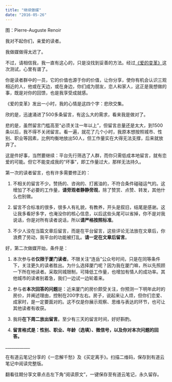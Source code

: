 ```yaml
---
title: "继续做媒"
date: "2016-05-26"
---
```


图：Pierre-Auguste Renoir

我对不起你们，亲爱的读者。

我做媒做得太迟了。

不过，请相信我，我一直有这心的，只是没找到妥善的方法。经过[《爱的变革》](http://mp.weixin.qq.com/s?__biz=MjM5NDU0Mjk2MQ==&mid=2651622164&idx=1&sn=73dbbfa273e0752c0105d370075bfe9d&scene=21#wechat_redirect)这次测试，心里有谱了。

你是读者群中的一员，它的价值也源于你的价值，让你分享，使你有机会认识三观相近的人，他或在天边，或在身边，你们成为朋友，恋人和家人，这正是我想做的事，既是对你的回馈，也是我享受成就感。

《爱的变革》发出一小时，我的心情是这四个字：悲欣交集。

欣的是，迅速涌进了500多条留言，有这么大的需求，看来我是做对了。

悲的是，虽然留言门槛高至“必须关注一年以上”，但留言总量还是太大，到1500条以后，我不得不关闭留言。看一遍，就花了几个小时，我原本想按照城市、性别、职业等因素，比例均衡地放出50人，但工作量实在大得无法支撑，后来就放弃了。

这是件好事，当然要继续：平台先行筛选了人群，而你只需低成本地留言，就有恋爱的可能。但它不能变成我的“坏事”，即工作量过大，那样无法持久。

第一次的读者留言，也有许多需要修正的：

1. 不相关的留言不少。赞扬的、咨询的、打酱油的，不符合条件碰碰运气的。这增加了不必要的工作量，**请旁观者静静旁观**，除了赞赏、点赞、转发，其他什么也别做。
    
2. 留言不合标准的很多，很多人有礼貌，有教养，开头是叙旧，结尾是感谢。这让我多看好多字，也淹没你的核心信息，以后这些头尾可以省掉，你不是对我说话，你是对所有读者说话，所以**请严格按照标准**。
    
3. 不少人没在当篇文章后留言，而是在平台留言，这些评论无法放在文章后，你浪费了劳动，我平台的功能被打乱。**请一定在文章后留言**。
    

好，第二次做媒开始，条件是：

1. 本次参与者**仅限于厦门读者**。不限关注“连岳”公众号时间，只是在同等条件下，关注更久的读者胜出。为什么选择厦门呢？因为我在厦门嘛，所以先照顾一下所在地读者。采取同城限制，可降低工作量，也增加有情人的成功率。其他城市的读者别着急，我们一边试一边轮着来。
    
2. 参与者**本次回答的问题**是：近来厦门的房价颇受关注，你预测一下明年此时的房价，并阐述理由，控制在200字左右。房子，说起来让人烦，但你们恋爱、成家时，是一定要面对的。这不仅是你展示观察、思维与表达的环节，也可让其他读者有收获。
    
3. 我将**在下周二放出留言**。至少有三天的留言时间，好好斟酌。
    
4. **留言格式是：性别、职业、年龄（选填）、微信号，以及你对本次问题的回答。**
    

\_\_\_\_\_\_\_\_\_\_\_\_

在有道云笔记分享的《一恋解千愁》及《买定离手》。扫描二维码，保存到有道云笔记中阅读完整版。

  

翻看往期分享文章点击左下角“阅读原文”，一键保存至有道云笔记，永久留存。
